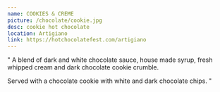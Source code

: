 ```yaml
---
name: COOKIES & CREME
picture: /chocolate/cookie.jpg
desc: cookie hot chocolate
location: Artigiano
link: https://hotchocolatefest.com/artigiano
---
```


"
A blend of dark and white chocolate sauce, house made syrup, fresh whipped cream and dark chocolate cookie crumble.

Served with a chocolate cookie with white and dark chocolate chips.
"
